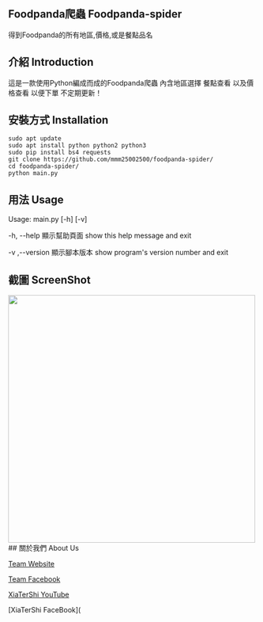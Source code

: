 ## Foodpanda爬蟲 Foodpanda-spider
得到Foodpanda的所有地區,價格,或是餐點品名

## 介紹 Introduction
這是一款使用Python編成而成的Foodpanda爬蟲 內含地區選擇 餐點查看 以及價格查看 以便下單 不定期更新！
## 安裝方式 Installation

```sudo apt update``` <br>
```sudo apt install python python2 python3```<br>
```sudo pip install bs4 requests```<br>
```git clone https://github.com/mmm25002500/foodpanda-spider/```<br>
```cd foodpanda-spider/```<br>
```python main.py```
## 用法 Usage

Usage: main.py [-h] [-v]

-h, --help 顯示幫助頁面 show this help message and exit

-v ,--version 顯示腳本版本 show program's version number and exit

## 截圖 ScreenShot
<img src = "img/Workspace 1_393.png" width ="500px"/>
## 關於我們 About Us

[Team Website](www.tershi.ml)

[Team Facebook](https://www.facebook.com/shanling.team/)

[XiaTerShi YouTube](https://www.youtube.com/channel/UCPdpFDFOp3sPbZhRkaQVaQA)

[XiaTerShi FaceBook](
